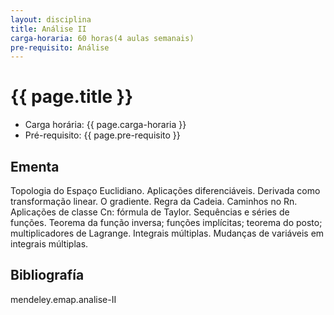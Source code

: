 ```yaml
---
layout: disciplina
title: Análise II
carga-horaria: 60 horas(4 aulas semanais)
pre-requisito: Análise
---
```


# {{ page.title }}

- Carga horária:  {{ page.carga-horaria }}
- Pré-requisito: {{ page.pre-requisito }}

## Ementa 

Topologia do Espaço Euclidiano. Aplicações diferenciáveis. Derivada
como transformação linear. O gradiente. Regra da Cadeia. Caminhos no
Rn. Aplicações de classe Cn: fórmula de Taylor. Sequências e séries de
funções. Teorema da função inversa; funções implícitas; teorema do
posto; multiplicadores de Lagrange. Integrais múltiplas. Mudanças de
variáveis em integrais múltiplas.

## Bibliografía

mendeley.emap.analise-II
